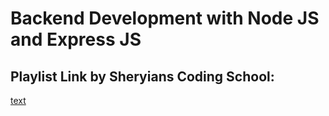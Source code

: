 # Backend Development with Node JS and Express JS


## Playlist Link by Sheryians Coding School:

[text](https://www.youtube.com/playlist?list=PLbtI3_MArDOkXRLxdMt1NOMtCS-84ibHH)